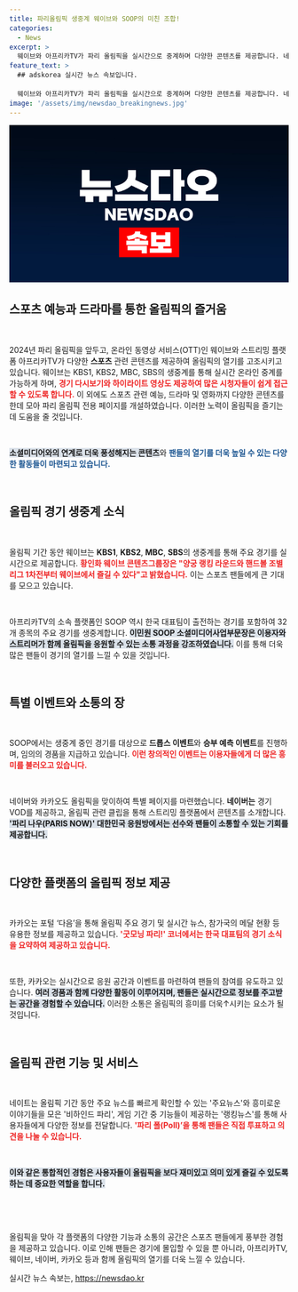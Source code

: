 ```yaml
---
title: 파리올림픽 생중계 웨이브와 SOOP의 미친 조합!
categories:
  - News
excerpt: >
  웨이브와 아프리카TV가 파리 올림픽을 실시간으로 중계하며 다양한 콘텐츠를 제공합니다. 네이버와 카카오는 특집 페이지를 마련, 응원 공간과 이벤트를 통해 올림픽 열기를 함께 나눕니다. 스포츠 팬들이 놓칠 수 없는 생생한 소식과 재미가 가득한 이곳으로 여러분을 초대합니다!
feature_text: >
  ## adskorea 실시간 뉴스 속보입니다.

  웨이브와 아프리카TV가 파리 올림픽을 실시간으로 중계하며 다양한 콘텐츠를 제공합니다. 네이버와 카카오는 특집 페이지를 마련, 응원 공간과 이벤트를 통해 올림픽 열기를 함께 나눕니다. 스포츠 팬들이 놓칠 수 없는 생생한 소식과 재미가 가득한 이곳으로 여러분을 초대합니다!
image: '/assets/img/newsdao_breakingnews.jpg'
---
```


<p><img src="/assets/img/newsdao_breakingnews.jpg" alt="adskorea 속보" /></p>

<h2 data-ke-size="size26">스포츠 예능과 드라마를 통한 올림픽의 즐거움</h2>

<p data-ke-size="size16">&nbsp;</p>

<p data-ke-size="size16">2024년 파리 올림픽을 앞두고, 온라인 동영상 서비스(OTT)인 웨이브와 스트리밍 플랫폼 아프리카TV가 다양한 <b>스포츠</b> 관련 콘텐츠를 제공하여 올림픽의 열기를 고조시키고 있습니다. 웨이브는 KBS1, KBS2, MBC, SBS의 생중계를 통해 실시간 온라인 중계를 가능하게 하며, <b><span style="color: #ee2323;">경기 다시보기와 하이라이트 영상도 제공하여 많은 시청자들이 쉽게 접근할 수 있도록 합니다.</span></b> 이 외에도 스포츠 관련 예능, 드라마 및 영화까지 다양한 콘텐츠를 한데 모아 파리 올림픽 전용 페이지를 개설하였습니다. 이러한 노력이 올림픽을 즐기는 데 도움을 줄 것입니다.</p>

<p data-ke-size="size16">&nbsp;</p>

<p data-ke-size="size16"><b><span style="background-color: #21538527;">소셜미디어와의 연계로 더욱 풍성해지는 콘텐츠</span></b>와 <b><span style="color: #1a5490;">팬들의 열기를 더욱 높일 수 있는 다양한 활동들이 마련되고 있습니다.</span></b></p>

<p data-ke-size="size16">&nbsp;</p>

<h2 data-ke-size="size26">올림픽 경기 생중계 소식</h2>

<p data-ke-size="size16">&nbsp;</p>

<p data-ke-size="size16">올림픽 기간 동안 웨이브는 <b>KBS1</b>, <b>KBS2</b>, <b>MBC</b>, <b>SBS</b>의 생중계를 통해 주요 경기를 실시간으로 제공합니다. <b><span style="color: #ee2323;">황인화 웨이브 콘텐츠그룹장은 "양궁 랭킹 라운드와 핸드볼 조별리그 1차전부터 웨이브에서 즐길 수 있다"고 밝혔습니다.</span></b> 이는 스포츠 팬들에게 큰 기대를 모으고 있습니다.</p>

<p data-ke-size="size16">&nbsp;</p>

<p data-ke-size="size16">아프리카TV의 소속 플랫폼인 SOOP 역시 한국 대표팀이 출전하는 경기를 포함하여 32개 종목의 주요 경기를 생중계합니다. <b><span style="background-color: #21538527;">이민원 SOOP 소셜미디어사업부문장은 이용자와 스트리머가 함께 올림픽을 응원할 수 있는 소통 과정을 강조하였습니다.</span></b> 이를 통해 더욱 많은 팬들이 경기의 열기를 느낄 수 있을 것입니다.</p>

<p data-ke-size="size16">&nbsp;</p>

<h2 data-ke-size="size26">특별 이벤트와 소통의 장</h2>

<p data-ke-size="size16">&nbsp;</p>

<p data-ke-size="size16">SOOP에서는 생중계 중인 경기를 대상으로 <b>드롭스 이벤트</b>와 <b>승부 예측 이벤트</b>를 진행하며, 임의의 경품을 지급하고 있습니다. <b><span style="color: #ee2323;">이런 창의적인 이벤트는 이용자들에게 더 많은 흥미를 불러오고 있습니다.</span></b></p>

<p data-ke-size="size16">&nbsp;</p>

<p data-ke-size="size16">네이버와 카카오도 올림픽을 맞이하여 특별 페이지를 마련했습니다. <b>네이버는</b> 경기 VOD를 제공하고, 올림픽 관련 클립을 통해 스트리밍 플랫폼에서 콘텐츠를 소개합니다. <b><span style="background-color: #21538527;">'파리 나우(PARIS NOW)' 대한민국 응원방에서는 선수와 팬들이 소통할 수 있는 기회를 제공합니다.</span></b></p>

<p data-ke-size="size16">&nbsp;</p>

<h2 data-ke-size="size26">다양한 플랫폼의 올림픽 정보 제공</h2>

<p data-ke-size="size16">&nbsp;</p>

<p data-ke-size="size16">카카오는 포털 ‘다음’을 통해 올림픽 주요 경기 및 실시간 뉴스, 참가국의 메달 현황 등 유용한 정보를 제공하고 있습니다. <b><span style="color: #ee2323;">'굿모닝 파리!' 코너에서는 한국 대표팀의 경기 소식을 요약하여 제공하고 있습니다.</span></b></p>

<p data-ke-size="size16">&nbsp;</p>

<p data-ke-size="size16">또한, 카카오는 실시간으로 응원 공간과 이벤트를 마련하여 팬들의 참여를 유도하고 있습니다. <b><span style="background-color: #21538527;">여러 경품과 함께 다양한 활동이 이루어지며, 팬들은 실시간으로 정보를 주고받는 공간을 경험할 수 있습니다.</span></b> 이러한 소통은 올림픽의 흥미를 더욱↑시키는 요소가 될 것입니다.</p>

<p data-ke-size="size16">&nbsp;</p>

<h2 data-ke-size="size26">올림픽 관련 기능 및 서비스</h2>

<p data-ke-size="size16">&nbsp;</p>

<p data-ke-size="size16">네이트는 올림픽 기간 동안 주요 뉴스를 빠르게 확인할 수 있는 '주요뉴스'와 흥미로운 이야기들을 모은 '비하인드 파리', 게임 기간 중 기능들이 제공하는 '랭킹뉴스'를 통해 사용자들에게 다양한 정보를 전달합니다. <b><span style="color: #ee2323;">'파리 폴(Poll)’을 통해 팬들은 직접 투표하고 의견을 나눌 수 있습니다.</span></b></p>

<p data-ke-size="size16">&nbsp;</p>

<p data-ke-size="size16"><b><span style="background-color: #21538527;">이와 같은 통합적인 경험은 사용자들이 올림픽을 보다 재미있고 의미 있게 즐길 수 있도록 하는 데 중요한 역할을 합니다.</span></b></p>

<p data-ke-size="size16">&nbsp;</p>

<p data-ke-size="size16">&nbsp;</p>

<p data-ke-size="size16">올림픽을 맞아 각 플랫폼의 다양한 기능과 소통의 공간은 스포츠 팬들에게 풍부한 경험을 제공하고 있습니다. 이로 인해 팬들은 경기에 몰입할 수 있을 뿐 아니라, 아프리카TV, 웨이브, 네이버, 카카오 등과 함께 올림픽의 열기를 더욱 느낄 수 있습니다.</p>
실시간 뉴스 속보는, <a href="https://newsdao.kr" rel="dofollow">https://newsdao.kr</a>


